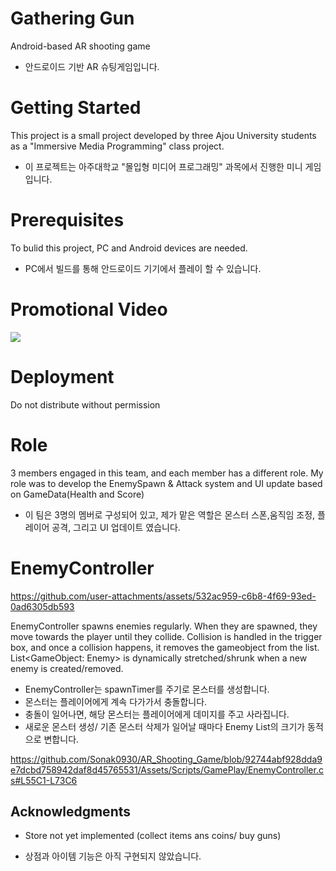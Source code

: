 # Gathering Gun
Android-based AR shooting game

- 안드로이드 기반 AR 슈팅게임입니다.
# Getting Started

This project is a small project developed by three Ajou University students as a "Immersive Media Programming" class project.

- 이 프로젝트는 아주대학교 "몰입형 미디어 프로그래밍" 과목에서 진행한 미니 게임입니다. 
# Prerequisites
To bulid this project, PC and Android devices are needed.
- PC에서 빌드를 통해 안드로이드 기기에서 플레이 할 수 있습니다.
  
# Promotional Video
<img width="{100%}" src="https://user-images.githubusercontent.com/62582611/117240323-86216000-ae6b-11eb-9a6c-ba20287a2e05.gif"/>

# Deployment

Do not distribute without permission

# Role
3 members engaged in this team, and each member has a different role.
My role was to develop the EnemySpawn & Attack system and UI update based on GameData(Health and Score)

- 이 팀은 3명의 멤버로 구성되어 있고, 제가 맡은 역할은 몬스터 스폰,움직임 조정, 플레이어 공격, 그리고 UI 업데이트 였습니다.

# EnemyController



https://github.com/user-attachments/assets/532ac959-c6b8-4f69-93ed-0ad6305db593

EnemyController spawns enemies regularly. 
When they are spawned, they move towards the player until they collide.
Collision is handled in the trigger box, and once a collision happens, it removes the gameobject from the list.
List<GameObject: Enemy> is dynamically stretched/shrunk when a new enemy is created/removed.

- EnemyController는 spawnTimer를 주기로 몬스터를 생성합니다.
- 몬스터는 플레이어에게 계속 다가가서 충돌합니다.
- 충돌이 일어나면, 해당 몬스터는 플레이어에게 데미지를 주고 사라집니다.
- 새로운 몬스터 생성/ 기존 몬스터 삭제가 일어날 때마다 Enemy List의 크기가 동적으로 변합니다.

https://github.com/Sonak0930/AR_Shooting_Game/blob/92744abf928dda9e7dcbd758942daf8d45765531/Assets/Scripts/GamePlay/EnemyController.cs#L55C1-L73C6


## Acknowledgments
* Store not yet implemented (collect items ans coins/ buy guns)

- 상점과 아이템 기능은 아직 구현되지 않았습니다.
  

